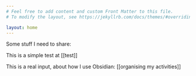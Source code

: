 ```yaml
---
# Feel free to add content and custom Front Matter to this file.
# To modify the layout, see https://jekyllrb.com/docs/themes/#overriding-theme-defaults

layout: home
---
```


Some stuff I need to share:

This is a simple test at [[test]]

This is a real input, about how I use Obsidian: [[organising my activities]]

